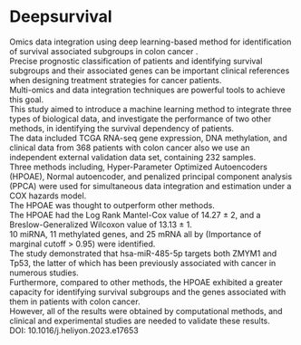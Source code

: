 # Deepsurvival
Omics data integration using deep learning-based method for identification of survival associated subgroups in colon cancer . </br>
Precise prognostic classification of patients and identifying survival subgroups and their associated genes can be important clinical references when designing treatment strategies for cancer patients. </br> 
Multi-omics and data integration techniques are powerful tools to achieve this goal. </br> This study aimed to introduce a machine learning method to integrate three types of biological data, and investigate the performance of two other methods,
in identifying the survival dependency of patients. </br>
The data included TCGA RNA-seq gene expression, DNA methylation, and clinical data from 368 patients with colon cancer also we use an independent external validation data set, containing 232 samples.</br> Three methods including, Hyper-Parameter Optimized Autoencoders (HPOAE), Normal autoencoder, and penalized principal component analysis (PPCA) were used for simultaneous data integration and estimation under a COX hazards model. </br> The HPOAE was thought to outperform other methods.  </br>The HPOAE had the Log Rank Mantel-Cox value of 14.27 ± 2, and a Breslow-Generalized Wilcoxon value of 13.13 ± 1.</br> 10 miRNA, 11 methylated genes, and 25 mRNA all by (Importance of marginal cutoff > 0.95) were identified.</br> The study demonstrated that hsa-miR-485-5p targets both ZMYM1 and Tp53, the latter of which has been previously associated with cancer in numerous studies.</br> Furthermore, compared to other methods, the HPOAE exhibited a greater capacity for identifying survival subgroups and the genes associated with them in patients with colon cancer.</br> However, all of the results were obtained by computational methods, and clinical and experimental studies are needed to validate these results.</br>
DOI: 10.1016/j.heliyon.2023.e17653 </br>
